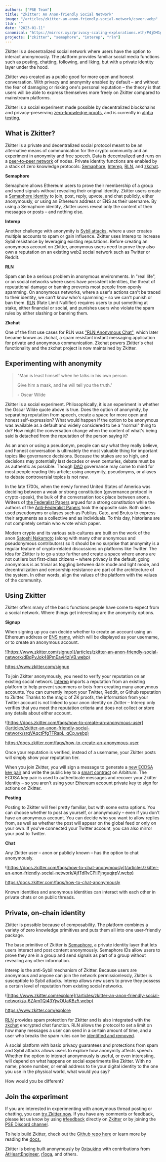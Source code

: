 ```yaml
---
authors: ["PSE Team"]
title: "Zkitter: An Anon-friendly Social Network"
image: "/articles/zkitter-an-anon-friendly-social-network/cover.webp"
tldr: ""
date: "2023-01-11"
canonical: "https://mirror.xyz/privacy-scaling-explorations.eth/P4jDH1gLrVQ-DP5VyIKQrlPAJUTDhtXZkFl2vp8ewSg"
projects: ["zkitter", "semaphore", "interep", "rln"]
---
```


Zkitter is a decentralized social network where users have the option to interact anonymously. The platform provides familiar social media functions such as posting, chatting, following, and liking, but with a private identity layer under the hood.

Zkitter was created as a public good for more open and honest conversation. With privacy and anonymity enabled by default – and without the fear of damaging or risking one's personal reputation – the theory is that users will be able to express themselves more freely on Zkitter compared to mainstream platforms.

Zkitter is a social experiment made possible by decentralized blockchains and privacy-preserving [zero-knowledge proofs](https://ethereum.org/en/zero-knowledge-proofs/), and is currently in [alpha testing.](https://www.zkitter.com/explore/)

## What is Zkitter?

Zkitter is a private and decentralized social protocol meant to be an alternative means of communication for the crypto community and an experiment in anonymity and free speech. Data is decentralized and runs on a [peer-to-peer network](https://docs.zkitter.com/developers/overview) of nodes. Private identity functions are enabled by a stack of zero knowledge protocols: [Semaphore](https://semaphore.appliedzkp.org/), [Interep](https://interep.link/), [RLN](https://mirror.xyz/privacy-scaling-explorations.eth/aKjLmLVyunELnGObrzPlbhXWu5lZI9QU-P3OuBK8mOY), and [zkchat](https://github.com/zkitter/zkitterd/tree/main/lib/zk-chat-server).

**Semaphore**

Semaphore allows Ethereum users to prove their membership of a group and send signals without revealing their original identity. Zkitter users create a [Semaphore identity](https://semaphore.appliedzkp.org/docs/guides/identities) to join, post, reply, upvote, and chat publicly, either anonymously, or using an Ethereum address or ENS as their username. By using a Semaphore identity, Zkitter users reveal only the content of their messages or posts – and nothing else.

**Interep**

Another challenge with anonymity is [Sybil attacks](https://en.wikipedia.org/wiki/Sybil_attack), where a user creates multiple accounts to spam or gain influence. Zkitter uses Interep to increase Sybil resistance by leveraging existing reputations. Before creating an anonymous account on Zkitter, anonymous users need to prove they also own a reputation on an existing web2 social network such as Twitter or Reddit.

**RLN**

Spam can be a serious problem in anonymous environments. In "real life", or on social networks where users have persistent identities, the threat of reputational damage or banning prevents most people from openly spamming. On anonymous networks, where a user's actions can't be traced to their identity, we can't know who's spamming – so we can't punish or ban them. [RLN](https://mirror.xyz/privacy-scaling-explorations.eth/aKjLmLVyunELnGObrzPlbhXWu5lZI9QU-P3OuBK8mOY) (Rate Limit Nullifier) requires users to put something at stake, either financial or social, and punishes users who violate the spam rules by either slashing or banning them.

**Zkchat**

One of the first use cases for RLN was ["RLN Anonymous Chat"](https://github.com/zkitter/zkitterd/tree/main/lib/zk-chat-server), which later became known as zkchat, a spam resistant instant messaging application for private and anonymous communication. Zkchat powers Zkitter's chat functionality and the zkchat project is now maintained by Zkitter.

## Experimenting with anonymity

> "Man is least himself when he talks in his own person.
>
> Give him a mask, and he will tell you the truth."
>
> \- Oscar Wilde

Zkitter is a social experiment. Philosophically, it is an experiment in whether the Oscar Wilde quote above is true. Does the option of anonymity, by separating reputation from speech, create a space for more open and honest self-expression? What would happen if the option to be anonymous was available as a default and widely considered to be a "normal" thing to do? How might the conversation change when the content of what's being said is detached from the reputation of the person saying it?

As an anon or using a pseudonym, people can say what they really believe, and honest conversation is ultimately the most valuable thing for important topics like governance decisions. Because the stakes are so high, and decisions may potentially last decades or even centuries, debate must be as authentic as possible. Though [DAO](https://ethereum.org/en/dao/) governance may come to mind for most people reading this article; using anonymity, pseudonyms, or aliases to debate controversial topics is not new.

In the late 1700s, when the newly formed United States of America was deciding between a weak or strong constitution (governance protocol in crypto-speak), the bulk of the conversation took place between anons. Writers of [the Federalist Papers](https://en.wikipedia.org/wiki/The_Federalist_Papers) argued for a strong constitution while the authors of the [Anti-Federalist Papers](https://en.wikipedia.org/wiki/Anti-Federalist_Papers) took the opposite side. Both sides used pseudonyms or aliases such as Publius, Cato, and Brutus to express their arguments as a collective and as individuals. To this day, historians are not completely certain who wrote which paper.

Modern crypto and its various sub-cultures are built on the work of the anon [Satoshi Nakamoto](https://nakamoto.com/satoshi-nakamoto/) (along with many other anonymous and pseudonymous contributors) so it should be no surprise that anonymity is a regular feature of crypto-related discussions on platforms like Twitter. The idea for Zkitter is to go a step further and create a space where anons are not outliers but first-class citizens – where privacy is the default, going anonymous is as trivial as toggling between dark mode and light mode, and decentralization and censorship resistance are part of the architecture of the system. In other words, align the values of the platform with the values of the community.

## Using Zkitter

Zkitter offers many of the basic functions people have come to expect from a social network. Where things get interesting are the anonymity options.

**Signup**

When signing up you can decide whether to create an account using an Ethereum address or [ENS name](https://ens.domains/), which will be displayed as your username, or to create an anonymous account.

![https://www.zkitter.com/signup](/articles/zkitter-an-anon-friendly-social-network/dBqPvJok48PmEavi4ziVB.webp)

https://www.zkitter.com/signup

To join Zkitter anonymously, you need to verify your reputation on an existing social network. [Interep](https://mirror.xyz/privacy-scaling-explorations.eth/w7zCHj0xoxIfhoJIxI-ZeYIXwvNatP1t4w0TsqSIBe4) imports a reputation from an existing platform to help prevent spammers or bots from creating many anonymous accounts. You can currently import your Twitter, Reddit, or Github reputation to Zkitter. Thanks to the magic of ZK proofs, the information from your Twitter account is not linked to your anon identity on Zkitter – Interep only verifies that you meet the reputation criteria and does not collect or store any details about either account.

![https://docs.zkitter.com/faqs/how-to-create-an-anonymous-user](/articles/zkitter-an-anon-friendly-social-network/srqVAqctPfgTFRapL_qCp.webp)

https://docs.zkitter.com/faqs/how-to-create-an-anonymous-user

Once your reputation is verified, instead of a username, your Zkitter posts will simply show your reputation tier.

When you join Zkitter, you will sign a message to generate a [new ECDSA key pair](https://docs.zkitter.com/developers/identity) and write the public key to a [smart contract](https://arbiscan.io/address/0x6b0a11f9aa5aa275f16e44e1d479a59dd00abe58) on Arbitrum. The ECDSA key pair is used to authenticate messages and recover your Zkitter identity – so you aren't using your Ethereum account private key to sign for actions on Zkitter.

**Posting**

Posting to Zkitter will feel pretty familiar, but with some extra options. You can choose whether to post as yourself, or anonymously – even if you don't have an anonymous account. You can decide who you want to allow replies from, as well as whether the post will appear on the global feed or only on your own. If you've connected your Twitter account, you can also mirror your post to Twitter.

**Chat**

Any Zkitter user – anon or publicly known – has the option to chat anonymously.

![https://docs.zkitter.com/faqs/how-to-chat-anonymously](/articles/zkitter-an-anon-friendly-social-network/AjfTdRvCPiIPjnguqjrpV.webp)

https://docs.zkitter.com/faqs/how-to-chat-anonymously

Known identities and anonymous identities can interact with each other in private chats or on public threads.

## Private, on-chain identity

Zkitter is possible because of composability. The platform combines a variety of zero knowledge primitives and puts them all into one user-friendly package.

The base primitive of Zkitter is [Semaphore](https://mirror.xyz/privacy-scaling-explorations.eth/ImQNsJsJuDf_VFDm9EUr4njAuf3unhAGiPu5MzpDIjI), a private identity layer that lets users interact and post content anonymously. Semaphore IDs allow users to prove they are in a group and send signals as part of a group without revealing any other information.

Interep is the anti-Sybil mechanism of Zkitter. Because users are anonymous and anyone can join the network permissionlessly, Zkitter is susceptible to Sybil attacks. Interep allows new users to prove they possess a certain level of reputation from existing social networks.

![https://www.zkitter.com/explore](/articles/zkitter-an-anon-friendly-social-network/a-6ZAmTQi43YjwOUaKBz5.webp)

https://www.zkitter.com/explore

[RLN](https://mirror.xyz/privacy-scaling-explorations.eth/aKjLmLVyunELnGObrzPlbhXWu5lZI9QU-P3OuBK8mOY) provides spam protection for Zkitter and is also integrated with the [zkchat](https://github.com/njofce/zk-chat) encrypted chat function. RLN allows the protocol to set a limit on how many messages a user can send in a certain amount of time, and a user who breaks the spam rules can be [identified and removed](https://rate-limiting-nullifier.github.io/rln-docs/what_is_rln.html#user-removal-slashing).

A social platform with basic privacy guarantees and protections from spam and Sybil attacks allows users to explore how anonymity affects speech. Whether the option to interact anonymously is useful, or even interesting, will depend on what happens on social experiments like Zkitter. With no name, phone number, or email address to tie your digital identity to the one you use in the physical world, what would you say?

How would you be different?

## Join the experiment

If you are interested in experimenting with anonymous thread posting or chatting, you can [try Zkitter now](https://www.zkitter.com/home). If you have any comments or feedback, please let us know by using [#feedback](https://www.zkitter.com/tag/%23feedback/) directly on [Zkitter](http://zkitter/) or by joining the [PSE Discord channel](https://discord.gg/jCpW67a6CG).

To help build Zkitter, check out the [Github repo here](https://github.com/zkitter) or learn more by reading the [docs.](https://docs.zkitter.com/developers/identity)

Zkitter is being built anonymously by [0xtsukino](https://www.zkitter.com/0xtsukino.eth/) with contributions from [AtHeartEngineer](https://github.com/AtHeartEngineer), [r1oga](https://github.com/r1oga), and others.
